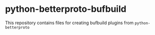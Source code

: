 # python-betterproto-bufbuild
This repository contains files for creating bufbuild plugins from `python-betterproto`
